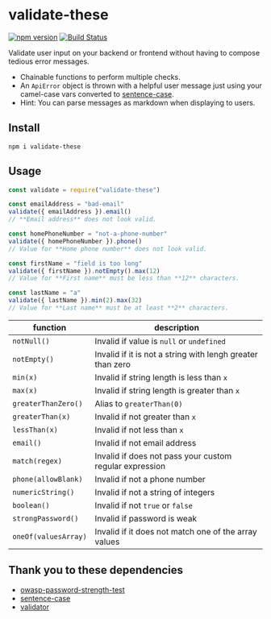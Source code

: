 # validate-these

[![npm version](https://badge.fury.io/js/validate-these.svg)](https://badge.fury.io/js/validate-these) [![Build Status](https://travis-ci.org/claytonfbell/validate-these.svg?branch=master)](https://travis-ci.org/claytonfbell/validate-these)

Validate user input on your backend or frontend without having to compose tedious error messages.

- Chainable functions to perform multiple checks.
- An `ApiError` object is thrown with a helpful user message just using your camel-case vars converted to [sentence-case](https://www.npmjs.com/package/sentence-case).
- Hint: You can parse messages as markdown when displaying to users.

## Install

    npm i validate-these

## Usage

```Javascript
const validate = require("validate-these")

const emailAddress = "bad-email"
validate({ emailAddress }).email()
// **Email address** does not look valid.

const homePhoneNumber = "not-a-phone-number"
validate({ homePhoneNumber }).phone()
// Value for **Home phone number** does not look valid.

const firstName = "field is too long"
validate({ firstName }).notEmpty().max(12)
// Value for **First name** must be less than **12** characters.

const lastName = "a"
validate({ lastName }).min(2).max(32)
// Value for **Last name** must be at least **2** characters.

```

| function             | description                                                |
| -------------------- | ---------------------------------------------------------- |
| `notNull()`          | Invalid if value is `null` or `undefined`                  |
| `notEmpty()`         | Invalid if it is not a string with lengh greater than zero |
| `min(x)`             | Invalid if string length is less than `x`                  |
| `max(x)`             | Invalid if string length is greater than `x`               |
| `greaterThanZero()`  | Alias to `greaterThan(0)`                                  |
| `greaterThan(x)`     | Invalid if not greater than `x`                            |
| `lessThan(x)`        | Invalid if not less than `x`                               |
| `email()`            | Invalid if not email address                               |
| `match(regex)`       | Invalid if does not pass your custom regular expression    |
| `phone(allowBlank)`  | Invalid if not a phone number                              |
| `numericString()`    | Invalid if not a string of integers                        |
| `boolean()`          | Invalid if not `true` or `false`                           |
| `strongPassword()`   | Invalid if password is weak                                |
| `oneOf(valuesArray)` | Invalid if it does not match one of the array values       |

## Thank you to these dependencies

- [owasp-password-strength-test](https://www.npmjs.com/package/owasp-password-strength-test)
- [sentence-case](https://www.npmjs.com/package/sentence-case)
- [validator](https://www.npmjs.com/package/validator)
